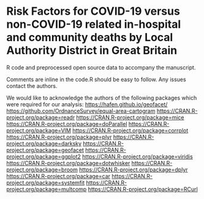 # Risk Factors for COVID-19 versus non-COVID-19 related in-hospital and community deaths by Local Authority District in Great Britain
R code and preprocessed open source data to accompany the manuscript.

Comments are inline in the code.R should be easy to follow. Any issues contact the authors.

We would like to acknowledge the authors of the following packages which were required for our analysis:
https://hafen.github.io/geofacet/ 
https://github.com/OrdnanceSurvey/equal-area-cartogram
https://CRAN.R-project.org/package=readr
https://CRAN.R-project.org/package=mice
https://CRAN.R-project.org/package=doParallel
https://CRAN.R-project.org/package=VIM
https://CRAN.R-project.org/package=corrplot
https://CRAN.R-project.org/package=plyr
https://CRAN.R-project.org/package=darksky
https://CRAN.R-project.org/package=geofacet
https://CRAN.R-project.org/package=ggplot2
https://CRAN.R-project.org/package=viridis
https://CRAN.R-project.org/package=dotwhisker
https://CRAN.R-project.org/package=broom
https://CRAN.R-project.org/package=dplyr
https://CRAN.R-project.org/package=car
https://CRAN.R-project.org/package=systemfit
https://CRAN.R-project.org/package=multcomp
https://CRAN.R-project.org/package=RCurl
